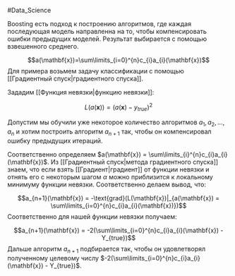 #Data_Science 

Boosting есть подход к построению алгоритмов, где каждая последующая модель направленна на то, чтобы компенсировать ошибки предыдущих моделей. Результат выбирается с помощью взвешенного среднего.

$$a(\mathbf{x})=\sum\limits_{i=0}^{n}c_{i}a_{i}(\mathbf{x})$$
Для примера возьмем задачу классификации с помощью [[Градиентный спуск|градиентного спуска]].

Зададим [[Функция невязки|функцию невязки]]:

$$L(a(\mathbf{x})) = (a(\mathbf{x}) - y_{true})^{2}$$

Допустим мы обучили уже некоторое количество алгоритмов $a_{1}, a_{2}, \dots, a_{n}$ и хотим построить алгоритм $a_{n+1}$ так, чтобы он компенсировал ошибку предыдущих итераций.

Соответственно определяем $a(\mathbf{x}) = \sum\limits_{i}^{n}c_{i}a_{i}(\mathbf{x})$.
Из [[Градиентный спуск|метода градиентного спуска]] знаем, что если взять [[Градиент|градиент]] от функции невязки и отнять его с некоторым шагом $\alpha$ можно приблизится к локальному минимуму функции невязки. Соответственно делаем вывод, что:

$$a_{n+1}(\mathbf{x}) = -\text{grad}(L(\mathbf{x})|_{a(\mathbf{x}) = \sum\limits_{i=0}^{n}c_{i}a_{i}(\mathbf{x})})$$
Соответственно для нашей функции невязки получаем:

$$a_{n+1}(\mathbf{x}) = -2(\sum\limits_{i=0}^{n}c_{i}a_{i}(\mathbf{x}) - Y_{true})$$
Дальше алгоритм $a_{n+1}$ подбирается так, чтобы он удовлетворял полученному целевому числу $-2(\sum\limits_{i=0}^{n}c_{i}a_{i}(\mathbf{x}) - Y_{true})$.

